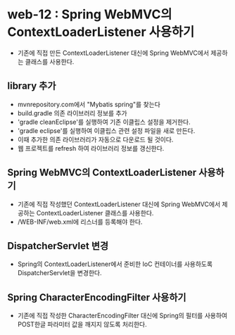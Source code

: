 # web-12 : Spring WebMVC의 ContextLoaderListener 사용하기
- 기존에 직접 만든 ContextLoaderListener 대신에 Spring WebMVC에서 제공하는 클래스를 사용한다.

## library 추가
- mvnrepository.com에서 "Mybatis spring"를 찾는다
- build.gradle 의존  라이브러리 정보를 추가
- 'gradle cleanEclipse'를 실행하여 기존 이클립스 설정을 제거한다.
- 'gradle eclipse'를 실행하여 이클립스 관련 설정 파일을 새로 만든다.
- 이때 추가한 의존 라이브러리가 자동으로 다운로드 될 것이다.
- 웹 프로젝트를 refresh 하여 라이브러리 정보를 갱신한다.

## Spring WebMVC의 ContextLoaderListener 사용하기
- 기존에 직접 작성했던 ContextLoaderListener 대신에 Spring WebMVC에서 제공하는 ContextLoaderListener 클래스를 사용한다.
- /WEB-INF/web.xml에 리스너를 등록해야 한다.

## DispatcherServlet 변경
- Spring의 ContextLoaderListener에서 준비한 IoC 컨테이너를 사용하도록 DispatcherServlet을 변경한다.

## Spring CharacterEncodingFilter 사용하기
- 기존에 직접 작성한 CharacterEncodingFilter 대신에 Spring의 필터를 사용하여 POST한글 파라미터 값을 깨지지 않도록 처리한다.